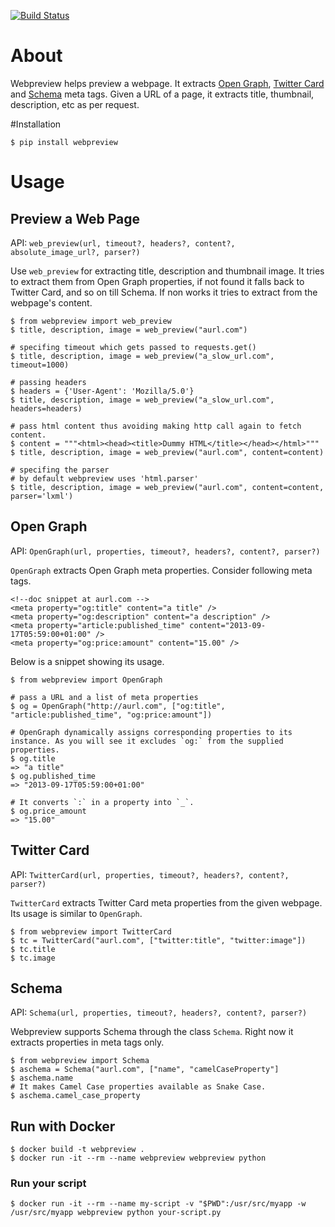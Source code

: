[![Build Status](https://travis-ci.org/ludbek/webpreview.svg?branch=master)](https://travis-ci.org/ludbek/webpreview)

# About
Webpreview helps preview a webpage. It extracts [Open Graph](http://ogp.me/), [Twitter Card](https://dev.twitter.com/cards/overview) and [Schema](http://schema.org/) meta tags. Given a URL of a page, it extracts title, thumbnail, description, etc as per request.

#Installation

    $ pip install webpreview

# Usage
## Preview a Web Page
API: `web_preview(url, timeout?, headers?, content?, absolute_image_url?, parser?)`

Use `web_preview` for extracting title, description and thumbnail image. It tries to extract them from Open Graph properties, if not found it falls back to Twitter Card, and so on  till Schema.  If non works it tries to extract from the webpage's content.

    $ from webpreview import web_preview
    $ title, description, image = web_preview("aurl.com")

    # specifing timeout which gets passed to requests.get()
    $ title, description, image = web_preview("a_slow_url.com", timeout=1000)

    # passing headers
    $ headers = {'User-Agent': 'Mozilla/5.0'}
    $ title, description, image = web_preview("a_slow_url.com", headers=headers)

    # pass html content thus avoiding making http call again to fetch content.
    $ content = """<html><head><title>Dummy HTML</title></head></html>"""
    $ title, description, image = web_preview("aurl.com", content=content)

    # specifing the parser
    # by default webpreview uses 'html.parser'
    $ title, description, image = web_preview("aurl.com", content=content, parser='lxml')

## Open Graph
API: `OpenGraph(url, properties, timeout?, headers?, content?, parser?)`

`OpenGraph` extracts Open Graph meta properties. Consider following meta tags.

    <!--doc snippet at aurl.com -->
    <meta property="og:title" content="a title" />
    <meta property="og:description" content="a description" />
    <meta property="article:published_time" content="2013-09-17T05:59:00+01:00" />
    <meta property="og:price:amount" content="15.00" />

Below is a snippet showing its usage.

    $ from webpreview import OpenGraph
    
    # pass a URL and a list of meta properties
    $ og = OpenGraph("http://aurl.com", ["og:title", "article:published_time", "og:price:amount"])
    
    # OpenGraph dynamically assigns corresponding properties to its instance. As you will see it excludes `og:` from the supplied properties.
    $ og.title
    => "a title"
    $ og.published_time
    => "2013-09-17T05:59:00+01:00"
	
	# It converts `:` in a property into `_`.
    $ og.price_amount
    => "15.00"

## Twitter Card
API: `TwitterCard(url, properties, timeout?, headers?, content?, parser?)`

`TwitterCard` extracts Twitter Card meta properties from the given webpage. Its usage is similar to `OpenGraph`.

    $ from webpreview import TwitterCard
    $ tc = TwitterCard("aurl.com", ["twitter:title", "twitter:image"])
    $ tc.title
    $ tc.image

## Schema
API: `Schema(url, properties, timeout?, headers?, content?, parser?)`

Webpreview supports Schema through the class `Schema`. Right now it extracts properties in meta tags only.

    $ from webpreview import Schema
    $ aschema = Schema("aurl.com", ["name", "camelCaseProperty"]
    $ aschema.name
    # It makes Camel Case properties available as Snake Case.
    $ aschema.camel_case_property

## Run with Docker
    $ docker build -t webpreview .
    $ docker run -it --rm --name webpreview webpreview python

### Run your script
    $ docker run -it --rm --name my-script -v "$PWD":/usr/src/myapp -w /usr/src/myapp webpreview python your-script.py

